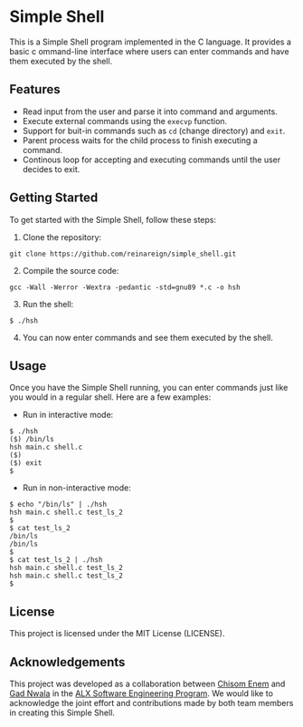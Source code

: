 # Simple Shell

This is a Simple Shell program implemented in the C language. It provides a basic c
ommand-line interface where users can enter commands and have them executed by the
shell.

## Features

- Read input from the user and parse it into command and arguments.
- Execute external commands using the `execvp` function.
- Support for buit-in commands such as `cd` (change directory) and `exit`.
- Parent process waits for the child process to finish executing a command.
- Continous loop for accepting and executing commands until the user decides to exit.

## Getting Started

To get started with the Simple Shell, follow these steps:

1. Clone the repository:

```git clone https://github.com/reinareign/simple_shell.git```

2. Compile the source code:

```gcc -Wall -Werror -Wextra -pedantic -std=gnu89 *.c -o hsh```

3. Run the shell:

```$ ./hsh```

4. You can now enter commands and see them executed by the shell.

## Usage

Once you have the Simple Shell running, you can enter commands just like you would in a regular shell. Here are a few examples:

- Run in interactive mode:

```
$ ./hsh
($) /bin/ls
hsh main.c shell.c
($)
($) exit
$
```

- Run in non-interactive mode:

```
$ echo "/bin/ls" | ./hsh
hsh main.c shell.c test_ls_2
$
$ cat test_ls_2
/bin/ls
/bin/ls
$
$ cat test_ls_2 | ./hsh
hsh main.c shell.c test_ls_2
hsh main.c shell.c test_ls_2
$
```

## License

This project is licensed under the MIT License (LICENSE).

## Acknowledgements

This project was developed as a collaboration between [Chisom Enem](https://github.com/reinareign) and [Gad Nwala](https://github.com/DammyNova7) in the [ALX Software Engineering Program](https://www.alxafrica.com/software-engineering/). We would like to acknowledge the joint effort and contributions made by both team members in creating this Simple Shell.
